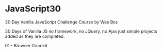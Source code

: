 # JavaScript30
30 Day Vanilla JavaScript Challenge Course by Wes Bos

30 Days of Vanilla JS no framework, no JQuery, no Ajax just simple projects added as they are completed.

01 - Browser Drumkit

